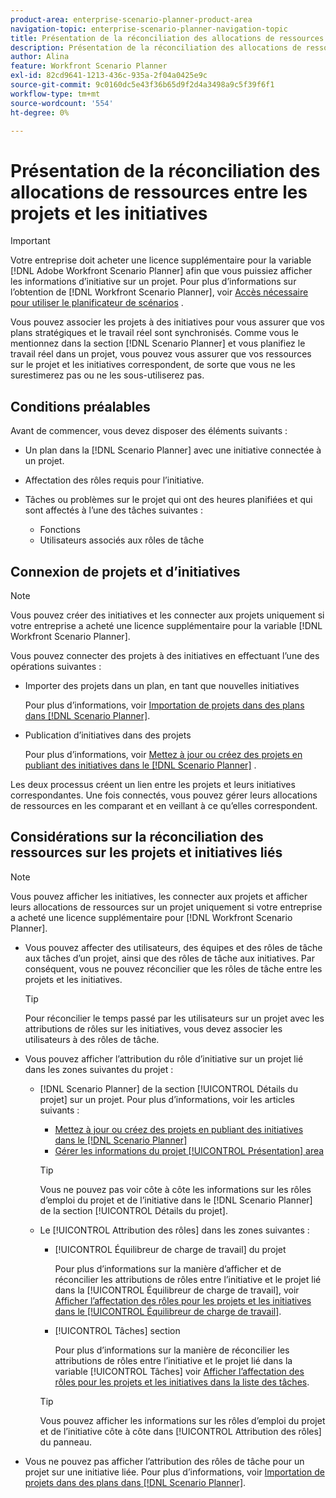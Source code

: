 ```yaml
---
product-area: enterprise-scenario-planner-product-area
navigation-topic: enterprise-scenario-planner-navigation-topic
title: Présentation de la réconciliation des allocations de ressources entre les projets et les initiatives
description: Présentation de la réconciliation des allocations de ressources entre les projets et les initiatives
author: Alina
feature: Workfront Scenario Planner
exl-id: 82cd9641-1213-436c-935a-2f04a0425e9c
source-git-commit: 9c0160dc5e43f36b65d9f2d4a3498a9c5f39f6f1
workflow-type: tm+mt
source-wordcount: '554'
ht-degree: 0%

---
```


# Présentation de la réconciliation des allocations de ressources entre les projets et les initiatives

>[!IMPORTANT]
>
>Votre entreprise doit acheter une licence supplémentaire pour la variable [!DNL Adobe Workfront Scenario Planner] afin que vous puissiez afficher les informations d’initiative sur un projet. Pour plus d’informations sur l’obtention de [!DNL Workfront Scenario Planner], voir [Accès nécessaire pour utiliser le planificateur de scénarios](../scenario-planner/access-needed-to-use-sp.md) .

<!--
<p data-mc-conditions="QuicksilverOrClassic.Draft mode">(NOTE: two more articles were added to split content from here according to where the reconciling can happen) </p>
-->

Vous pouvez associer les projets à des initiatives pour vous assurer que vos plans stratégiques et le travail réel sont synchronisés. Comme vous le mentionnez dans la section [!DNL Scenario Planner] et vous planifiez le travail réel dans un projet, vous pouvez vous assurer que vos ressources sur le projet et les initiatives correspondent, de sorte que vous ne les surestimerez pas ou ne les sous-utiliserez pas.

## Conditions préalables

Avant de commencer, vous devez disposer des éléments suivants :

* Un plan dans la [!DNL Scenario Planner] avec une initiative connectée à un projet.
* Affectation des rôles requis pour l’initiative.
* Tâches ou problèmes sur le projet qui ont des heures planifiées et qui sont affectés à l’une des tâches suivantes :

   * Fonctions
   * Utilisateurs associés aux rôles de tâche

## Connexion de projets et d’initiatives

>[!NOTE]
>
>Vous pouvez créer des initiatives et les connecter aux projets uniquement si votre entreprise a acheté une licence supplémentaire pour la variable [!DNL Workfront Scenario Planner].

Vous pouvez connecter des projets à des initiatives en effectuant l’une des opérations suivantes :

* Importer des projets dans un plan, en tant que nouvelles initiatives

   Pour plus d’informations, voir [Importation de projets dans des plans dans [!DNL Scenario Planner]](../scenario-planner/import-projects-to-plans.md).

* Publication d’initiatives dans des projets

   Pour plus d’informations, voir [Mettez à jour ou créez des projets en publiant des initiatives dans le [!DNL Scenario Planner]](../scenario-planner/publish-scenarios-update-projects.md) .

Les deux processus créent un lien entre les projets et leurs initiatives correspondantes. Une fois connectés, vous pouvez gérer leurs allocations de ressources en les comparant et en veillant à ce qu’elles correspondent.

## Considérations sur la réconciliation des ressources sur les projets et initiatives liés

>[!NOTE]
>
>Vous pouvez afficher les initiatives, les connecter aux projets et afficher leurs allocations de ressources sur un projet uniquement si votre entreprise a acheté une licence supplémentaire pour [!DNL Workfront Scenario Planner].

* Vous pouvez affecter des utilisateurs, des équipes et des rôles de tâche aux tâches d’un projet, ainsi que des rôles de tâche aux initiatives. Par conséquent, vous ne pouvez réconcilier que les rôles de tâche entre les projets et les initiatives.

   >[!TIP]
   >
   >Pour réconcilier le temps passé par les utilisateurs sur un projet avec les attributions de rôles sur les initiatives, vous devez associer les utilisateurs à des rôles de tâche.

* Vous pouvez afficher l’attribution du rôle d’initiative sur un projet lié dans les zones suivantes du projet :

   * [!DNL Scenario Planner] de la section [!UICONTROL Détails du projet] sur un projet. Pour plus d’informations, voir les articles suivants :

      * [Mettez à jour ou créez des projets en publiant des initiatives dans le [!DNL Scenario Planner]](../scenario-planner/publish-scenarios-update-projects.md)
      * [Gérer les informations du projet [!UICONTROL Présentation] area](../manage-work/projects/manage-projects/understand-project-overview-area.md)

      >[!TIP]
      >
      >Vous ne pouvez pas voir côte à côte les informations sur les rôles d’emploi du projet et de l’initiative dans le [!DNL Scenario Planner] de la section [!UICONTROL Détails du projet].

   * Le [!UICONTROL Attribution des rôles] dans les zones suivantes :

      * [!UICONTROL Équilibreur de charge de travail] du projet

         Pour plus d’informations sur la manière d’afficher et de réconcilier les attributions de rôles entre l’initiative et le projet lié dans la [!UICONTROL Équilibreur de charge de travail], voir [Afficher l’affectation des rôles pour les projets et les initiatives dans le [!UICONTROL Équilibreur de charge de travail]](../scenario-planner/show-role-allocation-workload-balancer.md).

      * [!UICONTROL Tâches] section

         Pour plus d’informations sur la manière de réconcilier les attributions de rôles entre l’initiative et le projet lié dans la variable [!UICONTROL Tâches] voir [Afficher l’affectation des rôles pour les projets et les initiatives dans la liste des tâches](../scenario-planner/show-role-allocation-task-list-nwe.md).
      >[!TIP]
      >
      >Vous pouvez afficher les informations sur les rôles d’emploi du projet et de l’initiative côte à côte dans [!UICONTROL Attribution des rôles] du panneau.



* Vous ne pouvez pas afficher l’attribution des rôles de tâche pour un projet sur une initiative liée. Pour plus d’informations, voir [Importation de projets dans des plans dans [!DNL Scenario Planner]](../scenario-planner/import-projects-to-plans.md).

   <!--
  <MadCap:conditionalText data-mc-conditions="QuicksilverOrClassic.Draft mode">
  (NOTE: this might change - project job role visibility into initiative)
  </MadCap:conditionalText>
  -->
